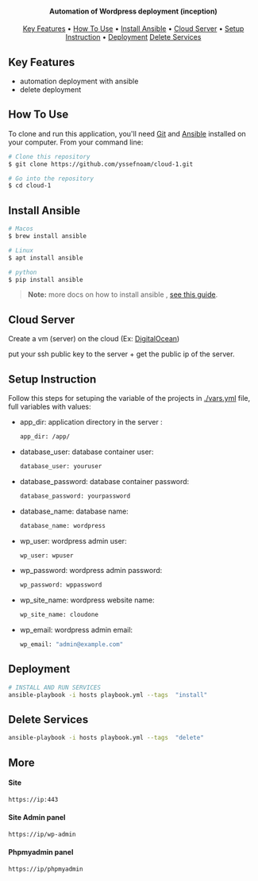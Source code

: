 <!-- # cloud-1
### Description:
Automate Wordpress deployment (inception).

### Requirement:


# INSTALL AND RUN SERVICES
ansible-playbook -i hosts playbook.yml --tags  "install"

# DELETE ALL SERVICES
ansible-playbook -i hosts playbook.yml --tags  "delete"

# wordpress admin panel
https://ip//wp-admin -->


<h4 align="center">Automation of Wordpress deployment (inception)</h4>

<p align="center">
  <a href="#key-features">Key Features</a> •
  <a href="#how-to-use">How To Use</a> •
  <a href="#install-ansible">Install Ansible</a> •
  <a href="#cloud-server">Cloud Server</a> •
  <a href="#setup-instruction">Setup Instruction</a> •
  <a href="#deployment">Deployment</a>
  <a href="#delete-services">Delete Services</a>
</p>


## Key Features

* automation deployment with ansible
* delete deployment 

## How To Use

To clone and run this application, you'll need [Git](https://git-scm.com) and [Ansible](https://www.ansible.com/overview/how-ansible-works) installed on your computer. From your command line:

```bash
# Clone this repository
$ git clone https://github.com/yssefnoam/cloud-1.git

# Go into the repository
$ cd cloud-1
```
## Install Ansible

```bash
# Macos
$ brew install ansible

# Linux
$ apt install ansible

# python
$ pip install ansible
```

> **Note:**
> more docs on how to install ansible , [see this guide](https://docs.ansible.com/ansible/latest/installation_guide/intro_installation.html).


## Cloud Server

Create a vm (server) on the cloud (Ex: [DigitalOcean](https://www.digitalocean.com/community/tutorials/initial-server-setup-with-ubuntu-20-04))

put your ssh public key to the server + get the public ip of the server.

## Setup Instruction

Follow this steps for setuping the variable of the projects in [./vars.yml](https://github.com/yssefnoam/cloud-1/blob/main/vars.yml) file, full variables with values:

- app_dir: application directory in the server :
    ```bash
    app_dir: /app/
    ```
- database_user: database container user:
    ```bash
    database_user: youruser
    ```
- database_password: database container password:
    ```bash
    database_password: yourpassword
    ```
- database_name: database name:
    ```bash
    database_name: wordpress
    ```
- wp_user: wordpress admin user:
    ```bash
    wp_user: wpuser
    ```
- wp_password: wordpress admin password:
    ```bash
    wp_password: wppassword
    ```
- wp_site_name: wordpress website name:
    ```bash
    wp_site_name: cloudone
    ```
- wp_email: wordpress admin email:
    ```bash
    wp_email: "admin@example.com"
    ```

## Deployment
```bash
# INSTALL AND RUN SERVICES
ansible-playbook -i hosts playbook.yml --tags  "install"
```

## Delete Services
```bash
ansible-playbook -i hosts playbook.yml --tags  "delete"
```
## More
#### Site
```bash
https://ip:443
```
#### Site Admin panel
```bash
https://ip/wp-admin 
```
#### Phpmyadmin panel
```bash
https://ip/phpmyadmin
```